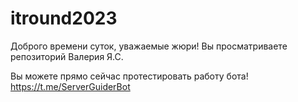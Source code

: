 # itround2023
Доброго времени суток, уважаемые жюри! Вы просматриваете репозиторий Валерия Я.С.

Вы можете прямо сейчас протестировать работу бота! https://t.me/ServerGuiderBot
